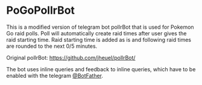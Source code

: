 # PoGoPollrBot
This is a modified version of telegram bot pollrBot that is used for Pokemon Go
raid polls. Poll will automatically create raid times after user gives the raid
starting time. Raid starting time is added as is and following raid times are
rounded to the next 0/5 minutes.

Original pollrBot:
https://github.com/jheuel/pollrBot/

The bot uses inline queries and feedback to inline queries, which have to be
enabled with the telegram [@BotFather](https://telegram.me/BotFather).
